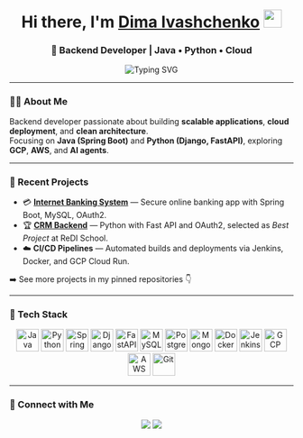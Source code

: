 <h1 align="center">Hi there, I'm <a href="https://github.com/IvashDima/" target="_blank">Dima Ivashchenko</a> 
<img src="https://github.com/blackcater/blackcater/raw/main/images/Hi.gif" height="32"/></h1>
<h3 align="center">🌱 Backend Developer | Java • Python • Cloud</h3>

<p align="center">
  <img src="https://readme-typing-svg.herokuapp.com?font=Fira+Code&weight=500&size=22&pause=1200&color=36BCF7&center=true&vCenter=true&width=480&lines=Clean+Code+Matters;Cloud+Deployment+is+Fun;Continuous+Learning+Drives+Growth" alt="Typing SVG"/>
</p>

---

### 👨‍💻 About Me  
Backend developer passionate about building **scalable applications**, **cloud deployment**, and **clean architecture**.  
Focusing on **Java (Spring Boot)** and **Python (Django, FastAPI)**, exploring **GCP**, **AWS**, and **AI agents**.

---

### 🚀 Recent Projects
- 💳 **[Internet Banking System](https://internetbank.ivashchenko.dev/)** — Secure online banking app with Spring Boot, MySQL, OAuth2.
- 🏆 **[CRM Backend](https://github.com/ReDI-School-projects/CRM_NoSQL)** — Python with Fast API and OAuth2, selected as *Best Project* at ReDI School.  
- ☁️ **CI/CD Pipelines** — Automated builds and deployments via Jenkins, Docker, and GCP Cloud Run.

➡️ See more projects in my pinned repositories 👇

---

### 🧰 Tech Stack  

<p align="center">
  <img src="https://cdn.jsdelivr.net/gh/devicons/devicon/icons/java/java-original.svg" width="40" height="40" alt="Java"/>
  <img src="https://cdn.jsdelivr.net/gh/devicons/devicon/icons/python/python-original.svg" width="40" height="40" alt="Python"/>
  <img src="https://cdn.jsdelivr.net/gh/devicons/devicon/icons/spring/spring-original.svg" width="40" height="40" alt="Spring Boot"/>
  <img src="https://cdn.jsdelivr.net/gh/devicons/devicon/icons/django/django-plain.svg" width="40" height="40" alt="Django"/>
  <img src="https://cdn.jsdelivr.net/gh/devicons/devicon/icons/fastapi/fastapi-original.svg" width="40" height="40" alt="FastAPI"/>
  <img src="https://cdn.jsdelivr.net/gh/devicons/devicon/icons/mysql/mysql-original.svg" width="40" height="40" alt="MySQL"/>
  <img src="https://cdn.jsdelivr.net/gh/devicons/devicon/icons/postgresql/postgresql-original.svg" width="40" height="40" alt="PostgreSQL"/>
  <img src="https://cdn.jsdelivr.net/gh/devicons/devicon/icons/mongodb/mongodb-original.svg" width="40" height="40" alt="MongoDB"/>
  <img src="https://cdn.jsdelivr.net/gh/devicons/devicon/icons/docker/docker-original.svg" width="40" height="40" alt="Docker"/>
  <img src="https://cdn.jsdelivr.net/gh/devicons/devicon/icons/jenkins/jenkins-original.svg" width="40" height="40" alt="Jenkins"/>
  <img src="https://cdn.jsdelivr.net/gh/devicons/devicon/icons/googlecloud/googlecloud-original.svg" width="40" height="40" alt="GCP"/>
  <img src="https://upload.wikimedia.org/wikipedia/commons/9/93/Amazon_Web_Services_Logo.svg" width="40" height="40" alt="AWS"/>
  <img src="https://cdn.jsdelivr.net/gh/devicons/devicon/icons/git/git-original.svg" width="40" height="40" alt="Git"/>
</p>

---

### 🤝 Connect with Me  
<p align="center">
  <a href="https://www.linkedin.com/in/dmytro-ivashchenko/"><img src="https://img.shields.io/badge/LinkedIn-0077B5?style=for-the-badge&logo=linkedin&logoColor=white"/></a>
  <a href="mailto:dmytro.ivashchenko.dev@gmail.com"><img src="https://img.shields.io/badge/Email-D14836?style=for-the-badge&logo=gmail&logoColor=white"/></a>
</p>
